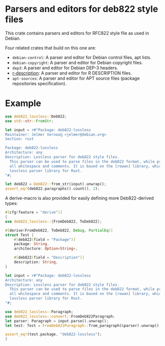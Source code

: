 Parsers and editors for deb822 style files
==========================================

This crate contains parsers and editors for RFC822 style file as used in
Debian.

Four related crates that build on this one are:

* ``debian-control``: A parser and editor for Debian control files, apt lists.
* ``debian-copyright``: A parser and editor for Debian copyright files.
* ``dep3``: A parser and editor for Debian DEP-3 headers.
* [r-description](https://github.com/jelmer/r-description-rs): A parser and
editor for R DESCRIPTION files.
* ``apt-sources``: A parser and editor for APT source files (package repositories specification).

# Example

```rust
use deb822_lossless::Deb822;
use std::str::FromStr;

let input = r#"Package: deb822-lossless
Maintainer: Jelmer Vernooĳ <jelmer@debian.org>
Section: rust

Package: deb822-lossless
Architecture: any
Description: Lossless parser for deb822 style files.
  This parser can be used to parse files in the deb822 format, while preserving
  all whitespace and comments. It is based on the [rowan] library, which is a
  lossless parser library for Rust.
"#;

let deb822 = Deb822::from_str(input).unwrap();
assert_eq!(deb822.paragraphs().count(), 2);
```

A derive-macro is also provided for easily defining more Deb822-derived types:

```rust
#[cfg(feature = "derive")]
{
use deb822_lossless::{FromDeb822, ToDeb822};

#[derive(FromDeb822, ToDeb822, Debug, PartialEq)]
struct Test {
    #[deb822(field = "Package")]
    package: String,
    architecture: Option<String>,

    #[deb822(field = "Description")]
    description: String,
}

let input = r#"Package: deb822-lossless
Architecture: any
Description: Lossless parser for deb822 style files.
  This parser can be used to parse files in the deb822 format, while preserving
  all whitespace and comments. It is based on the [rowan] library, which is a
  lossless parser library for Rust.
"#;

use deb822_lossless::Paragraph;
use deb822_lossless::convert::FromDeb822Paragraph;
let parser: Paragraph = input.parse().unwrap();
let test: Test = FromDeb822Paragraph::from_paragraph(&parser).unwrap();

assert_eq!(test.package, "deb822-lossless");
}
```
